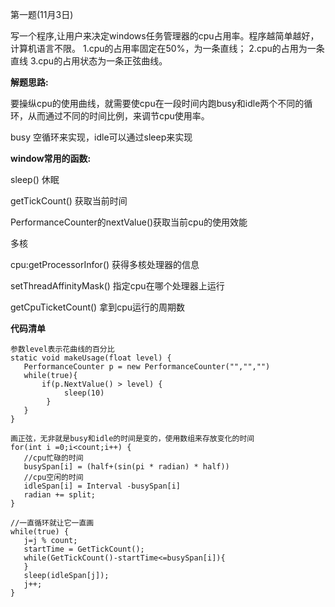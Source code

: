 第一题(11月3日)

 写一个程序,让用户来决定windows任务管理器的cpu占用率。程序越简单越好，计算机语言不限。
1.cpu的占用率固定在50%，为一条直线；
2.cpu的占用为一条直线
3.cpu的占用状态为一条正弦曲线。 



**解题思路:**

要操纵cpu的使用曲线，就需要使cpu在一段时间内跑busy和idle两个不同的循环，从而通过不同的时间比例，来调节cpu使用率。

busy 空循环来实现，idle可以通过sleep来实现

**window常用的函数:**

sleep() 休眠

getTickCount() 获取当前时间

PerformanceCounter的nextValue()获取当前cpu的使用效能

多核

cpu:getProcessorInfor() 获得多核处理器的信息

setThreadAffinityMask() 指定cpu在哪个处理器上运行

getCpuTicketCount() 拿到cpu运行的周期数

**代码清单**

```
参数level表示花曲线的百分比
static void makeUsage(float level) {
​	PerformanceCounter p = new PerformanceCounter("","","")
​	while(true){
​		if(p.NextValue() > level) {
  	  		sleep(10)    
 	    }
​	}
}

画正弦，无非就是busy和idle的时间是变的，使用数组来存放变化的时间
for(int i =0;i<count;i++) {
​	//cpu忙碌的时间
​	busySpan[i] = (half+(sin(pi * radian) * half))
​	//cpu空闲的时间
​	idleSpan[i] = Interval -busySpan[i]
​	radian += split;
}

//一直循环就让它一直画
while(true) {
​	j=j % count;
​	startTime = GetTickCount();
​	while(GetTickCount()-startTime<=busySpan[i]){
​	}
​	sleep(idleSpan[j]);
​	j++;
}
```
